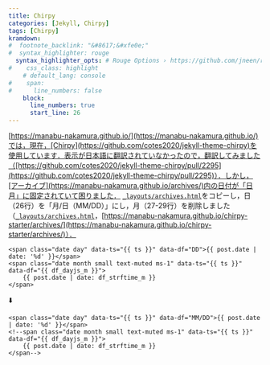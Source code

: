 ```yaml
---
title: Chirpy
categories: [Jekyll, Chirpy]
tags: [Chirpy]
kramdown:
#  footnote_backlink: "&#8617;&#xfe0e;"
#  syntax_highlighter: rouge
  syntax_highlighter_opts: # Rouge Options › https://github.com/jneen/rouge#full-options
#    css_class: highlight
    # default_lang: console
#    span:
#      line_numbers: false
    block:
      line_numbers: true
      start_line: 26
---
```

[https://manabu-nakamura.github.io/](https://manabu-nakamura.github.io/)では，現在，[Chirpy](https://github.com/cotes2020/jekyll-theme-chirpy)を使用しています．表示が日本語に翻訳されていなかったので，翻訳してみました（[https://github.com/cotes2020/jekyll-theme-chirpy/pull/2295](https://github.com/cotes2020/jekyll-theme-chirpy/pull/2295)）．しかし，[アーカイブ](https://manabu-nakamura.github.io/archives/)内の日付が「日月」に固定されていて困りました． [`_layouts/archives.html`](https://github.com/cotes2020/jekyll-theme-chirpy/blob/master/_layouts/archives.html)をコピーし，日（26行）を「月/日（MM/DD）」にし，月（27-29行）を削除しました（[`_layouts/archives.html`](https://github.com/manabu-nakamura/chirpy-starter/blob/main/_layouts/archives.html)，[https://manabu-nakamura.github.io/chirpy-starter/archives/](https://manabu-nakamura.github.io/chirpy-starter/archives/)）．
```
<span class="date day" data-ts="{{ ts }}" data-df="DD">{{ post.date | date: '%d' }}</span>
<span class="date month small text-muted ms-1" data-ts="{{ ts }}" data-df="{{ df_dayjs_m }}">
    {{ post.date | date: df_strftime_m }}
</span>
```
⬇️ 
```
<span class="date day" data-ts="{{ ts }}" data-df="MM/DD">{{ post.date | date: '%d' }}</span>
<!--span class="date month small text-muted ms-1" data-ts="{{ ts }}" data-df="{{ df_dayjs_m }}">
    {{ post.date | date: df_strftime_m }}
</span-->
```